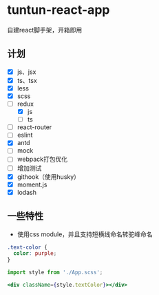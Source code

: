 # tuntun-react-app
自建react脚手架，开箱即用

## 计划

- [x] js、jsx
- [x] ts、tsx
- [x] less
- [x] scss
- [ ] redux
  - [x] js
  - [ ] ts
- [ ] react-router
- [ ] eslint
- [x] antd
- [ ] mock
- [ ] webpack打包优化
- [ ] 增加测试
- [x] githook（使用husky）
- [x] moment.js
- [x] lodash

## 一些特性

- 使用css module，并且支持短横线命名转驼峰命名

```scss
.text-color {
  color: purple;
}
```

```jsx
import style from './App.scss';

<div className={style.textColor}></div>
```

